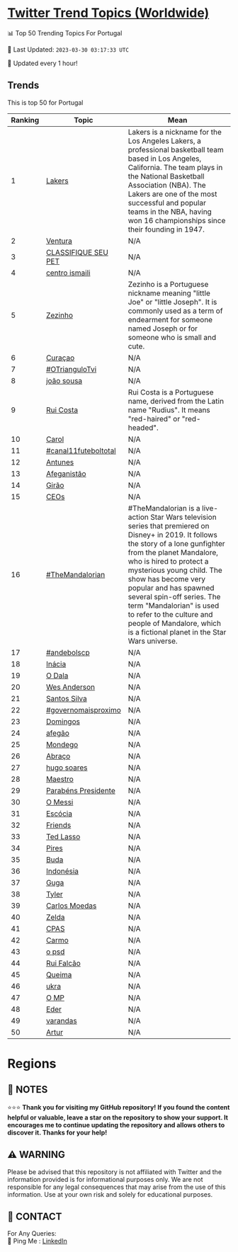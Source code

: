 [Twitter Trend Topics (Worldwide)](https://github.com/ErcinDedeoglu/Twitter-Trend-Topics)
==========


📊 Top 50 Trending Topics For Portugal

📆 Last Updated: `2023-03-30 03:17:33 UTC`

🔧 Updated every 1 hour!


## Trends

This is top 50 for Portugal

| Ranking | Topic | Mean |
| ------- | ------------ | ------------ |
| 1 | [Lakers](http://twitter.com/search?q=Lakers) | Lakers is a nickname for the Los Angeles Lakers, a professional basketball team based in Los Angeles, California. The team plays in the National Basketball Association (NBA). The Lakers are one of the most successful and popular teams in the NBA, having won 16 championships since their founding in 1947. |
| 2 | [Ventura](http://twitter.com/search?q=Ventura) | N/A |
| 3 | [CLASSIFIQUE SEU PET](http://twitter.com/search?q=CLASSIFIQUE+SEU+PET) | N/A |
| 4 | [centro ismaili](http://twitter.com/search?q=centro+ismaili) | N/A |
| 5 | [Zezinho](http://twitter.com/search?q=Zezinho) | Zezinho is a Portuguese nickname meaning "little Joe" or "little Joseph". It is commonly used as a term of endearment for someone named Joseph or for someone who is small and cute. |
| 6 | [Curaçao](http://twitter.com/search?q=Cura%c3%a7ao) | N/A |
| 7 | [#OTrianguloTvi](http://twitter.com/search?q=%23OTrianguloTvi) | N/A |
| 8 | [joão sousa](http://twitter.com/search?q=jo%c3%a3o+sousa) | N/A |
| 9 | [Rui Costa](http://twitter.com/search?q=Rui+Costa) | Rui Costa is a Portuguese name, derived from the Latin name "Rudius". It means "red-haired" or "red-headed". |
| 10 | [Carol](http://twitter.com/search?q=Carol) | N/A |
| 11 | [#canal11futeboltotal](http://twitter.com/search?q=%23canal11futeboltotal) | N/A |
| 12 | [Antunes](http://twitter.com/search?q=Antunes) | N/A |
| 13 | [Afeganistão](http://twitter.com/search?q=Afeganist%c3%a3o) | N/A |
| 14 | [Girão](http://twitter.com/search?q=Gir%c3%a3o) | N/A |
| 15 | [CEOs](http://twitter.com/search?q=CEOs) | N/A |
| 16 | [#TheMandalorian](http://twitter.com/search?q=%23TheMandalorian) | #TheMandalorian is a live-action Star Wars television series that premiered on Disney+ in 2019. It follows the story of a lone gunfighter from the planet Mandalore, who is hired to protect a mysterious young child. The show has become very popular and has spawned several spin-off series. The term "Mandalorian" is used to refer to the culture and people of Mandalore, which is a fictional planet in the Star Wars universe. |
| 17 | [#andebolscp](http://twitter.com/search?q=%23andebolscp) | N/A |
| 18 | [Inácia](http://twitter.com/search?q=In%c3%a1cia) | N/A |
| 19 | [O Dala](http://twitter.com/search?q=O+Dala) | N/A |
| 20 | [Wes Anderson](http://twitter.com/search?q=Wes+Anderson) | N/A |
| 21 | [Santos Silva](http://twitter.com/search?q=Santos+Silva) | N/A |
| 22 | [#governomaisproximo](http://twitter.com/search?q=%23governomaisproximo) | N/A |
| 23 | [Domingos](http://twitter.com/search?q=Domingos) | N/A |
| 24 | [afegão](http://twitter.com/search?q=afeg%c3%a3o) | N/A |
| 25 | [Mondego](http://twitter.com/search?q=Mondego) | N/A |
| 26 | [Abraço](http://twitter.com/search?q=Abra%c3%a7o) | N/A |
| 27 | [hugo soares](http://twitter.com/search?q=hugo+soares) | N/A |
| 28 | [Maestro](http://twitter.com/search?q=Maestro) | N/A |
| 29 | [Parabéns Presidente](http://twitter.com/search?q=Parab%c3%a9ns+Presidente) | N/A |
| 30 | [O Messi](http://twitter.com/search?q=O+Messi) | N/A |
| 31 | [Escócia](http://twitter.com/search?q=Esc%c3%b3cia) | N/A |
| 32 | [Friends](http://twitter.com/search?q=Friends) | N/A |
| 33 | [Ted Lasso](http://twitter.com/search?q=Ted+Lasso) | N/A |
| 34 | [Pires](http://twitter.com/search?q=Pires) | N/A |
| 35 | [Buda](http://twitter.com/search?q=Buda) | N/A |
| 36 | [Indonésia](http://twitter.com/search?q=Indon%c3%a9sia) | N/A |
| 37 | [Guga](http://twitter.com/search?q=Guga) | N/A |
| 38 | [Tyler](http://twitter.com/search?q=Tyler) | N/A |
| 39 | [Carlos Moedas](http://twitter.com/search?q=Carlos+Moedas) | N/A |
| 40 | [Zelda](http://twitter.com/search?q=Zelda) | N/A |
| 41 | [CPAS](http://twitter.com/search?q=CPAS) | N/A |
| 42 | [Carmo](http://twitter.com/search?q=Carmo) | N/A |
| 43 | [o psd](http://twitter.com/search?q=o+psd) | N/A |
| 44 | [Rui Falcão](http://twitter.com/search?q=Rui+Falc%c3%a3o) | N/A |
| 45 | [Queima](http://twitter.com/search?q=Queima) | N/A |
| 46 | [ukra](http://twitter.com/search?q=ukra) | N/A |
| 47 | [O MP](http://twitter.com/search?q=O+MP) | N/A |
| 48 | [Eder](http://twitter.com/search?q=Eder) | N/A |
| 49 | [varandas](http://twitter.com/search?q=varandas) | N/A |
| 50 | [Artur](http://twitter.com/search?q=Artur) | N/A |



# Regions




## 📝 NOTES

⭐⭐⭐ **Thank you for visiting my GitHub repository! If you found the content helpful or valuable, leave a star on the repository to show your support. It encourages me to continue updating the repository and allows others to discover it. Thanks for your help!**


## ⚠️ WARNING

Please be advised that this repository is not affiliated with Twitter and the information provided is for informational purposes only. We are not responsible for any legal consequences that may arise from the use of this information. Use at your own risk and solely for educational purposes.


## 📨 CONTACT

 For Any Queries:  
            🏓 Ping Me : [LinkedIn](https://www.linkedin.com/in/ercindedeoglu/)

